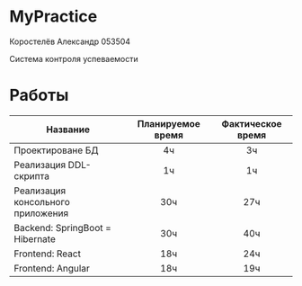 # MyPractice

Коростелёв Александр 053504

Система контроля успеваемости

# Работы
| Название | Планируемое время | Фактическое время |
| - | :-: | :-: |
| Проектироване БД | 4ч | 3ч |
| Реализация DDL-скрипта | 1ч | 1ч |
| Реализация консольного приложения | 30ч | 27ч |
| Backend: SpringBoot = Hibernate | 30ч | 40ч |
| Frontend: React | 18ч | 24ч |
| Frontend: Angular | 18ч | 19ч |
